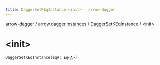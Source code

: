 ```yaml
---
title: DaggerSetKEqInstance.<init> - arrow-dagger
---
```


[arrow-dagger](../../index.html) / [arrow.dagger.instances](../index.html) / [DaggerSetKEqInstance](index.html) / [&lt;init&gt;](./-init-.html)

# &lt;init&gt;

`DaggerSetKEqInstance(eqA: Eq<`[`A`](index.html#A)`>)`
